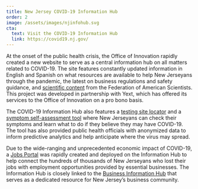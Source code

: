 ```yaml
---
title: New Jersey COVID-19 Information Hub
order: 2
image: /assets/images/njinfohub.svg
cta:
  text: Visit the COVID-19 Information Hub
  link: https://covid19.nj.gov/
---
```


At the onset of the public health crisis, the Office of Innovation rapidly created a new website to serve as a central information hub on all matters related to COVID-19. The site features constantly updated information in English and Spanish on what resources are available to help New Jerseyans through the pandemic, the latest on business regulations and safety guidance, and [scientific content](https://covid19.fas.org/) from the Federation of American Scientists. This project was developed in partnership with Yext, which has offered its services to the Office of Innovation on a pro bono basis.

The COVID-19 Information Hub also features a [testing site locator](https://covid19.nj.gov/pages/testing) and a [symptom self-assessment tool](https://self.covid19.nj.gov/) where New Jerseyans can check their symptoms and learn what to do if they believe they may have COVID-19. The tool has also provided public health officials with anonymized data to inform predictive analytics and help anticipate where the virus may spread.

Due to the wide-ranging and unprecedented economic impact of COVID-19, a [Jobs Portal](https://jobs.covid19.nj.gov) was rapidly created and deployed on the Information Hub to help connect the hundreds of thousands of New Jerseyans who lost their jobs with employment opportunities provided by essential businesses. The Information Hub is closely linked to the [Business Information Hub](https://cv.business.nj.gov/) that serves as a dedicated resource for New Jersey’s business community.
